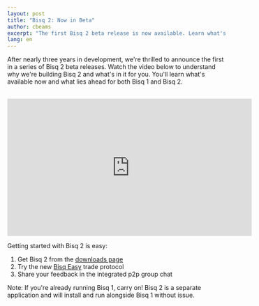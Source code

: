 ```yaml
---
layout: post
title: "Bisq 2: Now in Beta"
author: cbeams
excerpt: "The first Bisq 2 beta release is now available. Learn what's new and coming soon and try Bisq 2 for yourself."
lang: en
---
```


After nearly three years in development, we're thrilled to announce the first in a series of Bisq 2 beta releases. Watch the video below to understand why we're building Bisq 2 and what's in it for you. You'll learn what's available now and what lies ahead for both Bisq 1 and Bisq 2.

<br/>

<iframe width="560" height="315" src="https://www.youtube.com/embed/T583ogprpkM?si=CeXKxCz6zupzTxLp" title="YouTube video player" frameborder="0" allow="accelerometer; autoplay; clipboard-write; encrypted-media; gyroscope; picture-in-picture; web-share" allowfullscreen></iframe>

<br/>

Getting started with Bisq 2 is easy:

1. Get Bisq 2 from the [downloads page](/downloads#bisq2)
2. Try the new [Bisq Easy](/bisq-easy) trade protocol
3. Share your feedback in the integrated p2p group chat

Note: If you're already running Bisq 1, carry on! Bisq 2 is a separate application and will install and run alongside Bisq 1 without issue.
